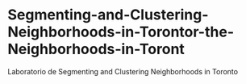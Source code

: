 # Segmenting-and-Clustering-Neighborhoods-in-Torontor-the-Neighborhoods-in-Toront
Laboratorio de Segmenting and Clustering Neighborhoods in Toronto
